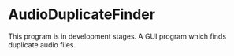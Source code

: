 # AudioDuplicateFinder
This program is in development stages.
A GUI program which finds duplicate audio files.
